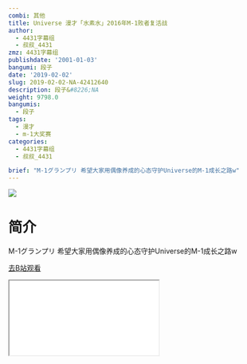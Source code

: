 ```yaml
---
combi: 其他
title: Universe 漫才「水素水」2016年M-1败者复活战
author:
  - 4431字幕组
  - 叔叔_4431
zmz: 4431字幕组
publishdate: '2001-01-03'
bangumi: 段子
date: '2019-02-02'
slug: 2019-02-02-NA-42412640
description: 段子&#8226;NA
weight: 9798.0
bangumis:
  - 段子
tags:
  - 漫才
  - m-1大奖赛
categories:
  - 4431字幕组
  - 叔叔_4431

brief: "M-1グランプリ 希望大家用偶像养成的心态守护Universe的M-1成长之路w"
---
```

![](https://i.imgur.com/VjXwBlv.jpg)
# 简介  
M-1グランプリ
希望大家用偶像养成的心态守护Universe的M-1成长之路w  

[去B站观看](https://www.bilibili.com/video/av42412640/)
<div class ="resp-container"><iframe class="testiframe" src="//player.bilibili.com/player.html?aid=42412640"", scrolling="no", allowfullscreen="true" > </iframe></div> 
